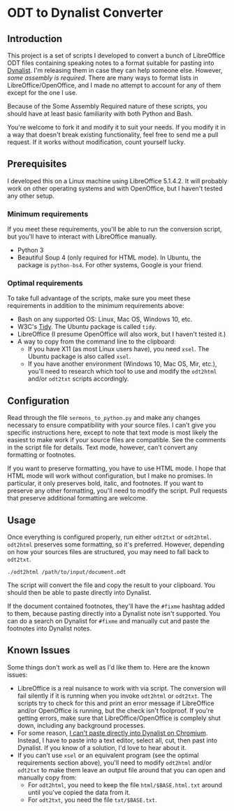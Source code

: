 # ODT to Dynalist Converter

## Introduction
This project is a set of scripts I developed to convert a bunch of LibreOffice ODT files containing speaking notes to a format suitable for pasting into [Dynalist](https://dynalist.io). I'm releasing them in case they can help someone else. However, _some assembly is required_. There are many ways to format lists in LibreOffice/OpenOffice, and I made no attempt to account for any of them except for the one I use.

Because of the Some Assembly Required nature of these scripts, you should have at least basic familiarity with both Python and Bash.

You're welcome to fork it and modify it to suit your needs. If you modify it in a way that doesn't break existing functionality, feel free to send me a pull request. If it works without modification, count yourself lucky.

## Prerequisites
I developed this on a Linux machine using LibreOffice 5.1.4.2. It will probably work on other operating systems and with OpenOffice, but I haven't tested any other setup.

### Minimum requirements
If you meet these requirements, you'll be able to run the conversion script, but you'll have to interact with LibreOffice manually.

- Python 3
- Beautiful Soup 4 (only required for HTML mode). In Ubuntu, the package is `python-bs4`. For other systems, Google is your friend.

### Optimal requirements
To take full advantage of the scripts, make sure you meet these requirements in addition to the minimum requirements above:

- Bash on any supported OS: Linux, Mac OS, Windows 10, etc.
- W3C's [Tidy](http://www.html-tidy.org/). The Ubuntu package is called `tidy`.
- LibreOffice (I presume OpenOffice will also work, but I haven't tested it.)
- A way to copy from the command line to the clipboard:
    - If you have X11 (as most Linux users have), you need `xsel`. The Ubuntu package is also called `xsel`.
    - If you have another environment (Windows 10, Mac OS, Mir, etc.), you'll need to research which tool to use and modify the `odt2html` and/or `odt2txt` scripts accordingly.

## Configuration
Read through the file `sermons_to_python.py` and make any changes necessary to ensure compatibility with your source files. I can't give you specific instructions here, except to note that text mode is most likely the easiest to make work if your source files are compatible. See the comments in the script file for details. Text mode, however, can't convert any formatting or footnotes.

If you want to preserve formatting, you have to use HTML mode. I hope that HTML mode will work without configuration, but I make no promises. In particular, it only preserves bold, italic, and footnotes. If you want to preserve any other formatting, you'll need to modify the script. Pull requests that preserve additional formatting are welcome.

## Usage
Once everything is configured properly, run either `odt2txt` or `odt2html`. `odt2html` preserves some formatting, so it's preferred. However, depending on how your sources files are structured, you may need to fall back to `odt2txt`.

    ./odt2html /path/to/input/document.odt

The script will convert the file and copy the result to your clipboard. You should then be able to paste directly into Dynalist.

If the document contained footnotes, they'll have the `#fixme` hashtag added to them, because pasting directly into a Dynalist note isn't supported. You can do a search on Dynalist for `#fixme` and manually cut and paste the footnotes into Dynalist notes.

## Known Issues
Some things don't work as well as I'd like them to. Here are the known issues:

- LibreOffice is a real nuisance to work with via script. The conversion will fail silently if it is running when you invoke `odt2html` or `odt2txt`. The scripts try to check for this and print an error message if LibreOffice and/or OpenOffice is running, but the check isn't foolproof. If you're getting errors, make sure that LibreOffice/OpenOffice is complely shut down, including any background processes.
- For some reason, [I can't paste directly into Dynalist on Chromium](http://askubuntu.com/q/850991/13398). Instead, I have to paste into a text editor, select all, cut, then past into Dynalist. If you know of a solution, I'd love to hear about it.
- If you can't use `xsel` or an equivalent program (see the optimal requirements section above), you'll need to modify `odt2html` and/or `odt2txt` to make them leave an output file around that you can open and manually copy from:
    - For `odt2html`, you need to keep the file `html/$BASE.html.txt` around until you've copied the data from it.
    - For `odt2txt`, you need the file `txt/$BASE.txt`.
